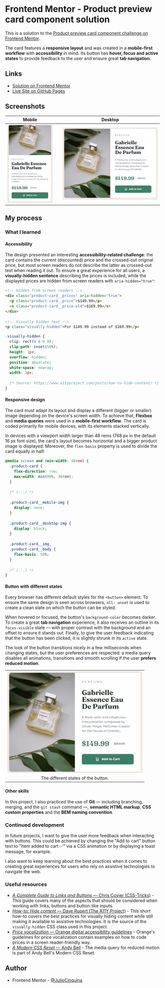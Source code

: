 # Frontend Mentor - Product preview card component solution

This is a solution to the [Product preview card component challenge on Frontend Mentor](https://www.frontendmentor.io/challenges/product-preview-card-component-GO7UmttRfa).

The card features a **responsive layout** and was created in a **mobile-first workflow** with **accessibility** in mind. Its button has **hover, focus and active states** to provide feedback to the user and ensure great **tab navigation**.

## Links

- [Solution on Frontend Mentor](https://www.frontendmentor.io/solutions/accessible-and-responsive-product-card-with-flexbox-and-media-queries-Q53W3Xwlbc)
- [Live Site on GitHub Pages](https://juliocinquina.github.io/fem-product-preview-card/)

## Screenshots

|                                      Mobile                                      |     |                                       Desktop                                        |
| :------------------------------------------------------------------------------: | :-: | :----------------------------------------------------------------------------------: |
| ![Vertical product card for mobile devices](./screenshots/screenshot-mobile.jpg) |     | ![Horizontal product card for desktop devices](./screenshots/screenshot-desktop.jpg) |

## My process

### What I learned

#### Accessibility

The design presented an interesting **accessibility-related challenge**: the card contains the current (discounted) price and the crossed-out original price, but most screen readers do not describe the latter as crossed-out text when reading it out. To ensure a great experience for all users, a **visually-hidden sentence** describing the prices is included, while the displayed prices are hidden from screen readers with `aria-hidden="true"`:

```html
<!-- Hidden from screen readers -->
<div class="product-card__prices" aria-hidden="true">
  <p class="product-card__price">$149.99</p>
  <s class="product-card__price-old">$169.99</s>
</div>

<!-- Visually-hidden text -->
<p class="visually-hidden">For $149.99 instead of $169.99</p>
```

```css
.visually-hidden {
  clip: rect(0 0 0 0);
  clip-path: inset(50%);
  height: 1px;
  overflow: hidden;
  position: absolute;
  white-space: nowrap;
  width: 1px;

  /* Source: https://www.a11yproject.com/posts/how-to-hide-content/ */
}
```

#### Responsive design

The card must adapt its layout and display a different (bigger or smaller) image depending on the device's screen width. To achieve that, **Flexbox** and **media queries** were used in a **mobile-first workflow**. The card is coded primarily for mobile devices, with its elements stacked vertically.

In devices with a viewport width larger than 48 rems (768 px in the default 16 px font size), the card's layout becomes horizontal and a bigger product image is displayed. Moreover, the `flex-basis` property is used to divide the card equally in half:

```css
@media screen and (min-width: 48rem) {
  .product-card {
    flex-direction: row;
    max-width: min(90%, 38rem);
  }

  /* (...) */

  .product-card__mobile-img {
    display: none;
  }

  .product-card__desktop-img {
    display: block;
  }

  .product-card__img,
  .product-card__body {
    flex-basis: 50%;
  }

  /* (...) */
}
```

#### Button with different states

Every browser has different default styles for the `<button>` element. To ensure the same design is seen across browsers, `all: unset` is used to create a clean slate on which the button can be styled.

When hovered or focused, the button's `background-color` becomes darker. To create a great **tab navigation** experience, it also receives an outline in its `focus-visible` state — with proper contrast with the background and an offset to ensure it stands out. Finally, to give the user feedback indicating that the button has been clicked, it is slightly shrunk in its `active` state.

The look of the button transitions nicely in a few milliseconds when changing states, but the user preferences are respected: a media query disables all animations, transitions and smooth scrolling if the user **prefers reduced motion**.

<table align="center">
  <tr>
    <td align="center"><img src="./screenshots/screenshot-states.gif" alt="GIF showing the hover, focus and active states of the add to cart button in a product card"></td>
  </tr>
  <tr>
    <td align="center">The different states of the button.</td>
  </tr>
</table>

#### Other skills

In this project, I also practiced the use of **Git** — including branching, merging, and the `git stash` command —, **semantic HTML markup**, **CSS custom properties** and the **BEM naming convention**.

### Continued development

In future projects, I want to give the user more feedback when interacting with buttons. This could be achieved by changing the "Add to cart" button text to "Item added to cart ✅" via a CSS animation or by displaying a toast message, for example.

I also want to keep learning about the best practices when it comes to creating great experiences for users who rely on assistive technologies to navigate the web.

### Useful resources

- [_A Complete Guide to Links and Buttons_ — Chris Coyier (CSS-Tricks)](https://css-tricks.com/a-complete-guide-to-links-and-buttons/) - This guide covers many of the aspects that should be considered when working with links, buttons and button-like inputs.
- [_How-to: Hide content_ — Dave Rupert (The A11Y Project)](https://www.a11yproject.com/posts/how-to-hide-content/) - This short how-to covers the best practices for visually hiding content while still making it available to assistive technologies. It is the source of the `visually-hidden` CSS class used in this project.
- [_Price vocalization_ — Orange digital accessibility guidelines](https://a11y-guidelines.orange.com/en/web/components-examples/price-vocalization/) - Orange's guidelines for price vocalization contain examples on how to code prices in a screen reader-friendly way.
- [_A Modern CSS Reset_ — Andy Bell](https://piccalil.li/blog/a-modern-css-reset/) - The media query for reduced motion is part of Andy Bell's Modern CSS Reset.

## Author

- Frontend Mentor - [@JulioCinquina](https://www.frontendmentor.io/profile/JulioCinquina)
